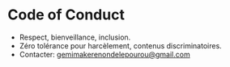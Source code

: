 # Code of Conduct
- Respect, bienveillance, inclusion.
- Zéro tolérance pour harcèlement, contenus discriminatoires.
- Contacter: gemimakerenondelepourou@gmail.com
